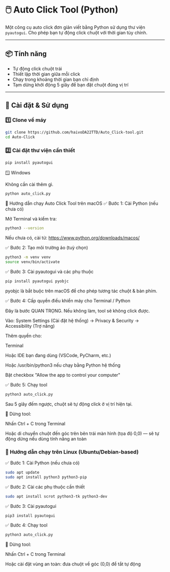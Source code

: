 # 🖱️ Auto Click Tool (Python)

Một công cụ auto click đơn giản viết bằng Python sử dụng thư viện `pyautogui`. Cho phép bạn tự động click chuột với thời gian tùy chỉnh.

---

## 📦 Tính năng

- Tự động click chuột trái
- Thiết lập thời gian giữa mỗi click
- Chạy trong khoảng thời gian bạn chỉ định
- Tạm dừng khởi động 5 giây để bạn đặt chuột đúng vị trí

---

## 🚀 Cài đặt & Sử dụng

### 1️⃣ Clone về máy

```bash
git clone https://github.com/haivoDA22TTD/Auto_Click-tool.git
cd Auto-Click
```
### 2️⃣ Cài đặt thư viện cần thiết
```bash
pip install pyautogui
```
🪟 Windows

Không cần cài thêm gì.
```bash
python auto_click.py
```

🍎 Hướng dẫn chạy Auto Click Tool trên macOS
✅ Bước 1: Cài Python (nếu chưa có)

Mở Terminal và kiểm tra:
```bash
python3 --version
```

Nếu chưa có, cài từ: https://www.python.org/downloads/macos/

✅ Bước 2: Tạo môi trường ảo (tuỳ chọn)
```bash
python3 -m venv venv
source venv/bin/activate
```
✅ Bước 3: Cài pyautogui và các phụ thuộc
```bash
pip install pyautogui pyobjc
```

pyobjc là bắt buộc trên macOS để cho phép tương tác chuột & bàn phím.

✅ Bước 4: Cấp quyền điều khiển máy cho Terminal / Python

Đây là bước QUAN TRỌNG. Nếu không làm, tool sẽ không click được.

Vào:
System Settings (Cài đặt hệ thống) →
Privacy & Security →
Accessibility (Trợ năng)

Thêm quyền cho:

Terminal

Hoặc IDE bạn đang dùng (VSCode, PyCharm, etc.)

Hoặc /usr/bin/python3 nếu chạy bằng Python hệ thống

Bật checkbox "Allow the app to control your computer"

✅ Bước 5: Chạy tool
```bash
python3 auto_click.py
```

Sau 5 giây đếm ngược, chuột sẽ tự động click ở vị trí hiện tại.

🧯 Dừng tool:

Nhấn Ctrl + C trong Terminal

Hoặc di chuyển chuột đến góc trên bên trái màn hình (tọa độ 0,0) — sẽ tự động dừng nếu dùng tính năng an toàn
### 🐧 Hướng dẫn chạy trên Linux (Ubuntu/Debian-based)
✅ Bước 1: Cài Python (nếu chưa có)
```bash
sudo apt update
sudo apt install python3 python3-pip
```
✅ Bước 2: Cài các phụ thuộc cần thiết
```bash
sudo apt install scrot python3-tk python3-dev
```
✅ Bước 3: Cài pyautogui
```bash
pip3 install pyautogui
```
✅ Bước 4: Chạy tool
```bash
python3 auto_click.py
```
🧯 Dừng tool:

Nhấn Ctrl + C trong Terminal

Hoặc cài đặt vùng an toàn: đưa chuột về góc (0,0) để tắt tự động
